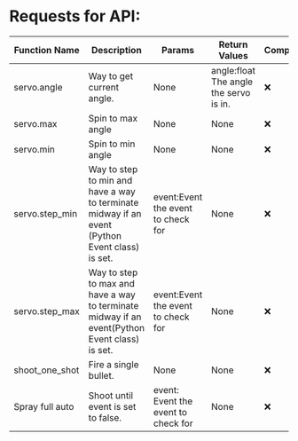 # Requests for API:

| Function Name  | Description                | Params  | Return Values  | Complete? |
| -------------  | ---                        | ---     | ---            | ---       |
| servo.angle    | Way to get current angle.  | None    |  angle:float The angle the servo is in.    |    :x:    |
| servo.max      | Spin to max angle          | None    |  None          |    :x:    |
| servo.min      | Spin to min angle          | None    |  None          |    :x:    |
| servo.step_min | Way to step to min and have a way to terminate midway if an event (Python Event class) is set.         | event:Event the event to check for   |  None  |    :x:    |
| servo.step_max | Way to step to max and have a way to terminate midway if an event(Python Event class) is set.         | event:Event the event to check for    |  None   |    :x:    |
| shoot_one_shot    | Fire a single bullet.          | None    |  None          |    :x:    |
| Spray full auto | Shoot until event is set to false. | event: Event the event to check for | None | :x: |
